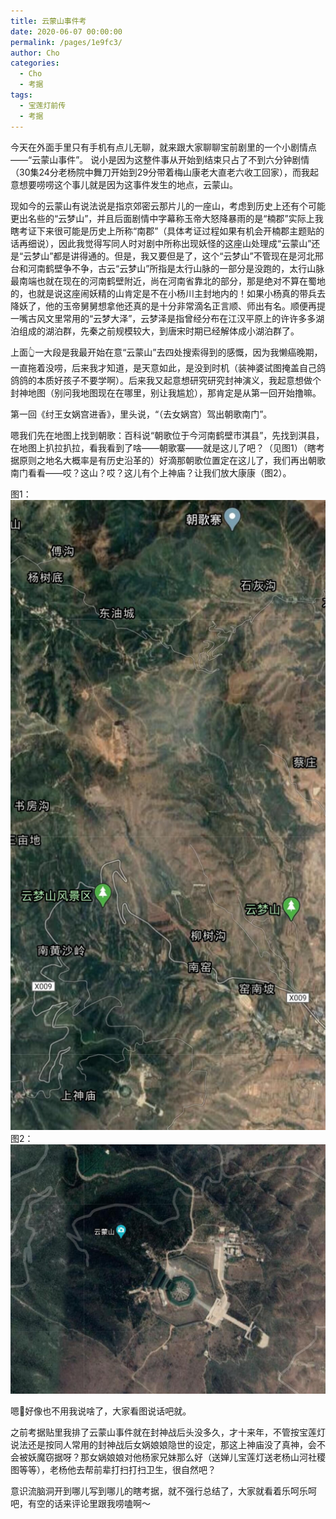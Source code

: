 ```yaml
---
title: 云蒙山事件考
date: 2020-06-07 00:00:00
permalink: /pages/1e9fc3/
author: Cho
categories:
  - Cho
  - 考据
tags:
  - 宝莲灯前传
  - 考据
---
```


今天在外面手里只有手机有点儿无聊，就来跟大家聊聊宝前剧里的一个小剧情点——“云蒙山事件”。
说小是因为这整件事从开始到结束只占了不到六分钟剧情（30集24分老杨院中舞刀开始到29分带着梅山康老大直老六收工回家），而我起意想要唠唠这个事儿就是因为这事件发生的地点，云蒙山。<!--more-->

现如今的云蒙山有说法说是指京郊密云那片儿的一座山，考虑到历史上还有个可能更出名些的“云梦山”，并且后面剧情中字幕称玉帝大怒降暴雨的是“楠郡”实际上我瞎考证下来很可能是历史上所称“南郡”（具体考证过程如果有机会开楠郡主题贴的话再细说），因此我觉得写同人时对剧中所称出现妖怪的这座山处理成“云蒙山”还是“云梦山”都是讲得通的。但是，我又要但是了，这个“云梦山”不管现在是河北邢台和河南鹤壁争不争，古云“云梦山”所指是太行山脉的一部分是没跑的，太行山脉最南端也就在现在的河南鹤壁附近，尚在河南省靠北的部分，那是绝对不算在蜀地的，也就是说这座闹妖精的山肯定是不在小杨川主封地内的！如果小杨真的带兵去降妖了，他的玉帝舅舅想拿他还真的是十分非常滴名正言顺、师出有名。顺便再提一嘴古风文里常用的“云梦大泽”，云梦泽是指曾经分布在江汉平原上的许许多多湖泊组成的湖泊群，先秦之前规模较大，到唐宋时期已经解体成小湖泊群了。

上面👆一大段是我最开始在意“云蒙山”去四处搜索得到的感慨，因为我懒癌晚期，一直拖着没唠，后来我才知道，是天意如此，是没到时机（装神婆试图掩盖自己鸽鸽鸽的本质好孩子不要学啊）。后来我又起意想研究研究封神演义，我起意想做个封神地图（别问我地图现在在哪里，别让我尴尬），那肯定是从第一回开始撸嘛。

第一回《纣王女娲宫进香》，里头说，“（去女娲宫）驾出朝歌南门”。

嗯我们先在地图上找到朝歌：百科说“朝歌位于今河南鹤壁市淇县”，先找到淇县，在地图上扒拉扒拉，看我看到了啥——朝歌寨——就是这儿了吧？（见图1）（瞎考据原则之地名大概率是有历史沿革的）好滴那朝歌位置定在这儿了，我们再出朝歌南门看看——哎？这山？哎？这儿有个上神庙？让我们放大康康（图2）。

图1：
![图1](/img/cho/YunMeng01.jpg)
图2：
![图2](/img/cho/YunMeng02.jpg)

嗯🌝好像也不用我说啥了，大家看图说话吧就。

之前考据贴里我排了云蒙山事件就在封神战后头没多久，才十来年，不管按宝莲灯说法还是按同人常用的封神战后女娲娘娘隐世的设定，那这上神庙没了真神，会不会被妖魔窃据呀？那女娲娘娘对他杨家兄妹那么好（送婵儿宝莲灯送老杨山河社稷图等等），老杨他去帮前辈打扫打扫卫生，很自然吧？

意识流脑洞开到哪儿写到哪儿的瞎考据，就不强行总结了，大家就看着乐呵乐呵吧，有空的话来评论里跟我唠嗑啊～
